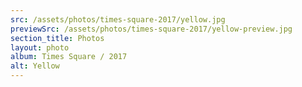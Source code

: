 ```yaml
---
src: /assets/photos/times-square-2017/yellow.jpg
previewSrc: /assets/photos/times-square-2017/yellow-preview.jpg
section_title: Photos
layout: photo
album: Times Square / 2017
alt: Yellow
---
```

